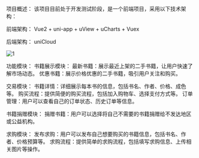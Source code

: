 项目概述：
该项目目前处于开发测试阶段，是一个前端项目，采用以下技术架构：

前端架构：
Vue2 + uni-app + uView + uCharts + Vuex

后端架构：
uniCloud

![1](https://github.com/xianshi3/Yuetu-Second-hand-boo-trading-WeChat-Mini-Program/assets/57677273/8d7ea789-9371-4603-8066-3a53a172fa6a)


功能模块：
书籍展示模块：
最新书籍：展示最近上架的二手书籍，让用户快速了解市场动态。
优惠书籍：展示价格优惠的二手书籍，吸引用户关注和购买。

交易模块：
书籍详情：详细展示每本书的信息，包括书名、作者、价格、成色等。
购买流程：提供简便的购买流程，包括加入购物车、选择支付方式等。
订单管理：用户可以查看自己的订单状态、历史订单等信息。

书籍捐赠模块：
捐赠书籍：用户可以选择将自己不需要的书籍捐赠给不发达地区或公益机构。

求购模块：
发布求购：用户可以发布自己想要购买的书籍信息，包括书名、作者、价格预算等。
求购流程：提供简单的求购流程，包括填写求购信息、上传相关图片等操作。

